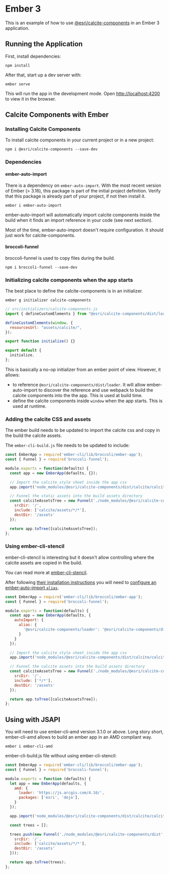 # Ember 3

This is an example of how to use [@esri/calcite-components](https://github.com/Esri/calcite-components/) in an Ember 3 application.

## Running the Application

First, install dependencies:

```
npm install
```

After that, start up a dev server with:

```
ember serve
```

This will run the app in the development mode. Open [http://localhost:4200](http://localhost:4200) to view it in the browser.

## Calcite Components with Ember

### Installing Calcite Components

To install calcite components in your current project or in a new project:

```
npm i @esri/calcite-components --save-dev
```

### Dependencies

#### ember-auto-import
There is a dependency on `ember-auto-import`. With the most recent version of Ember (> 3.16), this package is part of the initial project definition. Verify that this package is already part of your project, if not then install it.

```ember i ember-auto-import```

ember-auto-import will automatically import calcite components inside the build when it finds an import reference in your code (see next section).

Most of the time, ember-auto-import doesn't require configuration. It should just work for calcite-components.

#### broccoli-funnel
broccoli-funnel is used to copy files during the build.

```npm i broccoli-funnel --save-dev```

### Initializing calcite components when the app starts

The best place to define the calcite-components is in an initializer.

```ember g initializer calcite-components```

```js
// src/initializers/calcite-components.js
import { defineCustomElements } from "@esri/calcite-components/dist/loader";

defineCustomElements(window, {
  resourcesUrl: "assets/calcite/",
});

export function initialize() {}

export default {
  initialize,
};

```

This is basically a no-op initializer from an ember point of view. However, it allows:
- to reference `@esri/calcite-components/dist/loader`. It will allow  ember-auto-import to discover the reference and use webpack to build the calcite components into the the app. This is used at build time.
- define the calcite components inside `window` when the app starts. This is used at runtime.

### Adding the calcite CSS and assets

The ember build needs to be updated to import the calcite css and copy in the build the calcite assets.

The `ember-cli-build.js` file needs to be updated to include:

```js
const EmberApp = require('ember-cli/lib/broccoli/ember-app');
const { Funnel } = require('broccoli-funnel');

module.exports = function(defaults) {
  const app = new EmberApp(defaults, {});

  // Import the calcite style sheet inside the app css
  app.import('node_modules/@esri/calcite-components/dist/calcite/calcite.css');

  // Funnel the static assets into the build assets directory
  const calciteAssetsTree = new Funnel('./node_modules/@esri/calcite-components/dist', {
    srcDir: '/',
    include: ['calcite/assets/*/*'],
    destDir: '/assets'
  });

  return app.toTree([calciteAssetsTree]);
};
```

### Using ember-cli-stencil

ember-cli-stencil is interesting but it doesn't allow controlling where the calcite assets are copied in the build.

You can read more at [ember-cli-stencil](https://github.com/alexlafroscia/ember-cli-stencil).

After following [their installation instructions](https://github.com/alexlafroscia/ember-cli-stencil#installation) you will need to [configure an ember-auto-import `alias`](https://github.com/ef4/ember-auto-import#customizing-build-behavior).

```js
const EmberApp = require('ember-cli/lib/broccoli/ember-app');
const { Funnel } = require('broccoli-funnel');

module.exports = function(defaults) {
  const app = new EmberApp(defaults, {
    autoImport: {
      alias: {
        '@esri/calcite-components/loader': '@esri/calcite-components/dist/loader/index.mjs'
      }
    }
  });

  // Import the calcite style sheet inside the app css
  app.import('node_modules/@esri/calcite-components/dist/calcite/calcite.css');

  // Funnel the calcite assets into the build assets directory
  const calciteAssetsTree = new Funnel('./node_modules/@esri/calcite-components/dist/calcite/assets', {
    srcDir: '/',
    include: ['*/*'],
    destDir: '/assets'
  });

  return app.toTree([calciteAssetsTree]);
};
```

## Using with JSAPI

You will need to use ember-cli-amd version 3.1.0 or above.
Long story short, ember-cli-amd allows to build an ember app in an AMD compliant way.

```ember i ember-cli-amd```

ember-cli-build.js file without using ember-cli-stencil:

```js
const EmberApp = require('ember-cli/lib/broccoli/ember-app');
const { Funnel } = require('broccoli-funnel');

module.exports = function (defaults) {
  let app = new EmberApp(defaults, {
    amd: {
      loader: 'https://js.arcgis.com/4.16/',
      packages: ['esri', 'dojo'],
    }
  });

  app.import('node_modules/@esri/calcite-components/dist/calcite/calcite.css');

  const trees = [];

  trees.push(new Funnel('./node_modules/@esri/calcite-components/dist', {
    srcDir: '/',
    include: ['calcite/assets/*/*'],
    destDir: '/assets'
  }));

  return app.toTree(trees);
};
```
